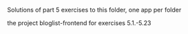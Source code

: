 Solutions of part 5 exercises to this folder, one app per folder

the project bloglist-frontend for exercises 5.1.-5.23<br>
